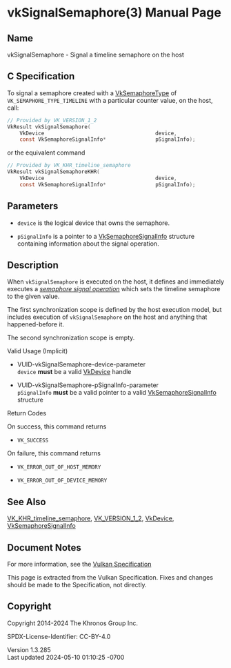 # vkSignalSemaphore(3) Manual Page

## Name

vkSignalSemaphore - Signal a timeline semaphore on the host



## <a href="#_c_specification" class="anchor"></a>C Specification

To signal a semaphore created with a
[VkSemaphoreType](https://registry.khronos.org/vulkan/specs/1.3-extensions/man/html/VkSemaphoreType.html) of `VK_SEMAPHORE_TYPE_TIMELINE`
with a particular counter value, on the host, call:

``` c
// Provided by VK_VERSION_1_2
VkResult vkSignalSemaphore(
    VkDevice                                    device,
    const VkSemaphoreSignalInfo*                pSignalInfo);
```

or the equivalent command

``` c
// Provided by VK_KHR_timeline_semaphore
VkResult vkSignalSemaphoreKHR(
    VkDevice                                    device,
    const VkSemaphoreSignalInfo*                pSignalInfo);
```

## <a href="#_parameters" class="anchor"></a>Parameters

- `device` is the logical device that owns the semaphore.

- `pSignalInfo` is a pointer to a
  [VkSemaphoreSignalInfo](https://registry.khronos.org/vulkan/specs/1.3-extensions/man/html/VkSemaphoreSignalInfo.html) structure
  containing information about the signal operation.

## <a href="#_description" class="anchor"></a>Description

When `vkSignalSemaphore` is executed on the host, it defines and
immediately executes a <a
href="https://registry.khronos.org/vulkan/specs/1.3-extensions/html/vkspec.html#synchronization-semaphores-signaling"
target="_blank" rel="noopener"><em>semaphore signal operation</em></a>
which sets the timeline semaphore to the given value.

The first synchronization scope is defined by the host execution model,
but includes execution of `vkSignalSemaphore` on the host and anything
that happened-before it.

The second synchronization scope is empty.

Valid Usage (Implicit)

- <a href="#VUID-vkSignalSemaphore-device-parameter"
  id="VUID-vkSignalSemaphore-device-parameter"></a>
  VUID-vkSignalSemaphore-device-parameter  
  `device` **must** be a valid [VkDevice](https://registry.khronos.org/vulkan/specs/1.3-extensions/man/html/VkDevice.html) handle

- <a href="#VUID-vkSignalSemaphore-pSignalInfo-parameter"
  id="VUID-vkSignalSemaphore-pSignalInfo-parameter"></a>
  VUID-vkSignalSemaphore-pSignalInfo-parameter  
  `pSignalInfo` **must** be a valid pointer to a valid
  [VkSemaphoreSignalInfo](https://registry.khronos.org/vulkan/specs/1.3-extensions/man/html/VkSemaphoreSignalInfo.html) structure

Return Codes

On success, this command returns  
- `VK_SUCCESS`

On failure, this command returns  
- `VK_ERROR_OUT_OF_HOST_MEMORY`

- `VK_ERROR_OUT_OF_DEVICE_MEMORY`

## <a href="#_see_also" class="anchor"></a>See Also

[VK_KHR_timeline_semaphore](https://registry.khronos.org/vulkan/specs/1.3-extensions/man/html/VK_KHR_timeline_semaphore.html),
[VK_VERSION_1_2](https://registry.khronos.org/vulkan/specs/1.3-extensions/man/html/VK_VERSION_1_2.html), [VkDevice](https://registry.khronos.org/vulkan/specs/1.3-extensions/man/html/VkDevice.html),
[VkSemaphoreSignalInfo](https://registry.khronos.org/vulkan/specs/1.3-extensions/man/html/VkSemaphoreSignalInfo.html)

## <a href="#_document_notes" class="anchor"></a>Document Notes

For more information, see the <a
href="https://registry.khronos.org/vulkan/specs/1.3-extensions/html/vkspec.html#vkSignalSemaphore"
target="_blank" rel="noopener">Vulkan Specification</a>

This page is extracted from the Vulkan Specification. Fixes and changes
should be made to the Specification, not directly.

## <a href="#_copyright" class="anchor"></a>Copyright

Copyright 2014-2024 The Khronos Group Inc.

SPDX-License-Identifier: CC-BY-4.0

Version 1.3.285  
Last updated 2024-05-10 01:10:25 -0700
